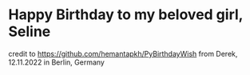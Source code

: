 # Happy Birthday to my beloved girl, Seline

credit to https://github.com/hemantapkh/PyBirthdayWish
from Derek, 12.11.2022 in Berlin, Germany

